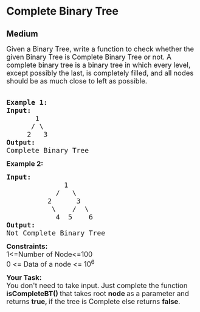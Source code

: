 # Complete Binary Tree
## Medium
<div class="problems_problem_content__Xm_eO"><p><span style="font-size:18px">Given a Binary Tree, write a function to check whether the given Binary Tree is Complete Binary Tree or not. A complete binary tree&nbsp;is a binary tree in which every level, except possibly the last, is completely filled, and all nodes should be as much close to left as possible</span><span style="font-size:18px">.</span></p>

<pre><span style="font-size:18px">
<strong>Example 1:
Input:</strong>
       1
      / \
     2   3
<strong>Output:</strong>
Complete Binary Tree</span></pre>

<p><span style="font-size:18px"><strong>Example 2:</strong></span></p>

<pre><span style="font-size:18px"><strong>Input:</strong>
              1
            /   \
          2      3
           \    /  \
            4  5    6
<strong>Output:</strong>
Not Complete Binary Tree
</span></pre>

<p><span style="font-size:18px"><strong>Constraints:</strong><br>
1&lt;=Number of Node&lt;=100</span><br>
<span style="font-size:18px">0 &lt;= Data of a node &lt;= 10<sup>6</sup></span></p>

<p><span style="font-size:18px"><strong>Your Task:</strong><br>
You don't need to take input. Just complete the function<strong> isCompleteBT() </strong>that takes root <strong>node </strong>as a parameter and returns <strong>true, </strong>if the tree is Complete else returns <strong>false</strong>.</span></p>

<p>&nbsp;</p>

<p>&nbsp;</p>
</div>